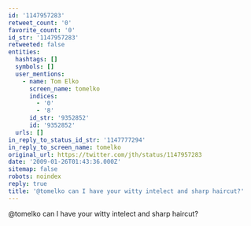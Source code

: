 ```yaml
---
id: '1147957283'
retweet_count: '0'
favorite_count: '0'
id_str: '1147957283'
retweeted: false
entities:
  hashtags: []
  symbols: []
  user_mentions:
    - name: Tom Elko
      screen_name: tomelko
      indices:
        - '0'
        - '8'
      id_str: '9352852'
      id: '9352852'
  urls: []
in_reply_to_status_id_str: '1147777294'
in_reply_to_screen_name: tomelko
original_url: https://twitter.com/jth/status/1147957283
date: '2009-01-26T01:43:36.000Z'
sitemap: false
robots: noindex
reply: true
title: '@tomelko can I have your witty intelect and sharp haircut?'
---
```


@tomelko can I have your witty intelect and sharp haircut?